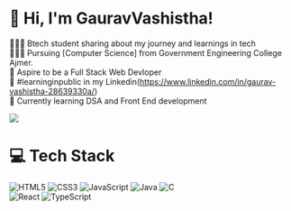 <!-- Level 3: Add custom code -->

# 👋 Hi, I'm GauravVashistha!
👩🏻‍💻 Btech student sharing about my journey and learnings in tech<br/>
👩🏻‍🎓 Pursuing [Computer Science] from Government Engineering College Ajmer.<br/>
🎨 Aspire to be a Full Stack Web Devloper<br/>
🌷 #learninginpublic in my Linkedin(https://www.linkedin.com/in/gaurav-vashistha-28639330a/)<br/>
💭 Currently learning DSA and Front End development<br/>

<!-- GitHub stats from https://github.com/anuraghazra/github-readme-stats -->
![](https://github-readme-stats.vercel.app/api?username=code-withGV&theme=radical&hide_border=false&include_all_commits=true&count_private=true)<br/>

# 💻 Tech Stack
<!-- Badges from https://github.com/Ileriayo/markdown-badges -->
![HTML5](https://img.shields.io/badge/html5-%23E34F26.svg?style=for-the-badge&logo=html5&logoColor=white)
![CSS3](https://img.shields.io/badge/css3-%231572B6.svg?style=for-the-badge&logo=css3&logoColor=white)
![JavaScript](https://img.shields.io/badge/javascript-%23323330.svg?style=for-the-badge&logo=javascript&logoColor=%23F7DF1E)
![Java](https://img.shields.io/badge/java-%23ED8B00.svg?style=for-the-badge&logo=openjdk&logoColor=white)
![C](https://img.shields.io/badge/c-%2300599C.svg?style=for-the-badge&logo=c&logoColor=white)<br/>
![React](https://img.shields.io/badge/react-%2320232a.svg?style=for-the-badge&logo=react&logoColor=%2361DAFB)
![TypeScript](https://img.shields.io/badge/typescript-%23007ACC.svg?style=for-the-badge&logo=typescript&logoColor=white)
